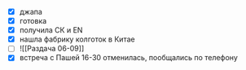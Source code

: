 - [x] джапа
- [x] готовка
- [x] получила СК и EN
- [x] нашла фабрику колготок в Китае
- [ ] ![[Раздача 06-09]]
- [x] встреча с Пашей 16-30 отменилась, пообщались по телефону